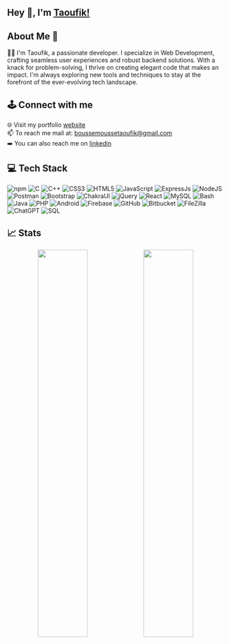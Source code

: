 ## Hey 👋, I'm [Taoufik!](https://www.linkedin.com/in/t-boussemousse/)


## About Me 🚀
👨‍💻 I'm Taoufik, a passionate developer. I specialize in Web Development, crafting seamless user experiences and robust backend solutions. With a knack for problem-solving, I thrive on creating elegant code that makes an impact. I'm always exploring new tools and techniques to stay at the forefront of the ever-evolving tech landscape.</br>

## 🕹️ Connect with me
🌐 Visit my portfolio [website](https://boussemousse.com/) <br/>
📫 To reach me mail at: boussemoussetaoufik@gmail.com  <br/>
➡️ You can also reach me on [linkedin](https://www.linkedin.com/in/t-boussemousse/)  <br/>


## 💻 Tech Stack
![npm](https://img.shields.io/badge/npm-CB3837?style=flat&logo=npm&logoColor=white)
![C](https://img.shields.io/badge/c-%2300599C.svg?style=flat&logo=c%2B%2B&logoColor=white)
![C++](https://img.shields.io/badge/c++-%2300599C.svg?style=flat&logo=c%2B%2B&logoColor=white)
![CSS3](https://img.shields.io/badge/css3-%231572B6.svg?style=flat&logo=css3&logoColor=white)
![HTML5](https://img.shields.io/badge/Html5-%23E34F26.svg?style=flat&logo=html5&logoColor=white)
![JavaScript](https://img.shields.io/badge/Javascript-%23323330.svg?style=flat&logo=javascript&logoColor=%23F7DF1E)
![ExpressJs](https://img.shields.io/badge/Express.js-000000?style=flat&logo=express&logoColor=white)
![NodeJS](https://img.shields.io/badge/Node.js-339933?style=flat&logo=nodedotjs&logoColor=white)
![Postman](https://img.shields.io/badge/Postman-FF6C37?style=flat&logo=Postman&logoColor=white)
![Bootstrap](https://img.shields.io/badge/Bootstrap-%23563D7C.svg?style=flat&logo=bootstrap&logoColor=white)
![ChakraUI](https://img.shields.io/badge/Chakra--UI-319795?style=flat&logo=chakra-ui&logoColor=white)
![jQuery](https://img.shields.io/badge/jquery-%230769AD.svg?style=flat&logo=jquery&logoColor=white)
![React](https://img.shields.io/badge/React-%2320232a.svg?style=flat&logo=react&logoColor=%2361DAFB)
![MySQL](https://img.shields.io/badge/Mysql-%2300f.svg?style=flat&logo=mysql&logoColor=white)
![Bash](https://img.shields.io/badge/-Bash-4EAA25?logo=gnu-bash&logoColor=ffffff&labelColor=4EAA25)
![Java](https://img.shields.io/badge/Java-%CB3837?style=flat&logo=java&logoColor=white)
![PHP](https://img.shields.io/badge/PHP-%2300599C?style=flat&logo=php&logoColor=white)
![Android](https://img.shields.io/badge/Android-%230769AD?style=flat&logo=android&logoColor=white)
![Firebase](https://img.shields.io/badge/Firebase-%23323330.svg?style=flat&logo=firebase&logoColor=white)
![GitHub](https://img.shields.io/badge/GitHub-%2320232a.svg?style=flat&logo=github&logoColor=white)
![Bitbucket](https://img.shields.io/badge/Bitbucket-%231572B6.svg?style=flat&logo=bitbucket&logoColor=white)
![FileZilla](https://img.shields.io/badge/FileZilla-CB3837?style=flat&logo=filezilla&logoColor=white)
![ChatGPT](https://img.shields.io/badge/ChatGPT-74aa9c?style=flat&logo=openai&logoColor=white)
![SQL](https://img.shields.io/badge/SQL-red?style=flat&logo=sql&logoColor=white)


<!---
vaheedsk36/vaheedsk36 is a ✨ special ✨ repository because its `README.md` (this file) appears on your GitHub profile.
You can click the Preview link to take a look at your changes.
--->
## 📈 Stats

<p align="center">
  <img width="48%" src="https://github-readme-stats.vercel.app/api?username=vaheedsk36&show_icons=true" />
  <img width="48%" src="https://github-readme-streak-stats.herokuapp.com/?user=vaheedsk36&show_icons" />
</p>




